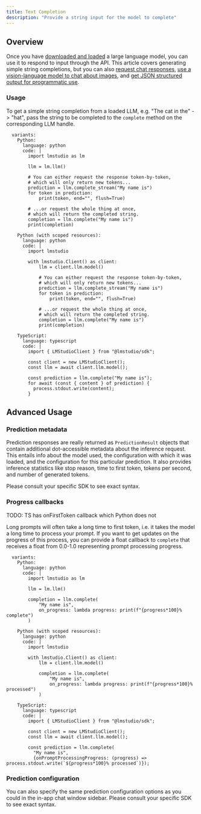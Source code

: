 ```yaml
---
title: Text Completion
description: "Provide a string input for the model to complete"
---
```


## Overview

Once you have [downloaded and loaded](/docs/basics/index) a large language model,
you can use it to respond to input through the API. This article covers generating simple
string completions, but you can also
[request chat responses](/docs/api/sdk/chat-completion),
[use a vision-language model to chat about images](/docs/api/sdk/image-input), and
[get JSON structured output for programmatic use](/docs/api/sdk/structured-response).

### Usage

To get a simple string completion from a loaded LLM, e.g. "The cat in the" -> "hat",
pass the string to be completed to the `complete` method on the corresponding LLM handle.

```lms_code_snippet
  variants:
    Python:
      language: python
      code: |
        import lmstudio as lm

        llm = lm.llm()

        # You can either request the response token-by-token,
        # which will only return new tokens...
        prediction = llm.complete_stream("My name is")
        for token in prediction:
            print(token, end="", flush=True)

        # ...or request the whole thing at once,
        # which will return the completed string.
        completion = llm.complete("My name is")
        print(completion)

    Python (with scoped resources):
      language: python
      code: |
        import lmstudio

        with lmstudio.Client() as client:
            llm = client.llm.model()

            # You can either request the response token-by-token,
            # which will only return new tokens...
            prediction = llm.complete_stream("My name is")
            for token in prediction:
                print(token, end="", flush=True)

            # ...or request the whole thing at once,
            # which will return the completed string.
            completion = llm.complete("My name is")
            print(completion)

    TypeScript:
      language: typescript
      code: |
        import { LMStudioClient } from "@lmstudio/sdk";

        const client = new LMStudioClient();
        const llm = await client.llm.model();

        const prediction = llm.complete("My name is");
        for await (const { content } of prediction) {
          process.stdout.write(content);
        }
```

## Advanced Usage

### Prediction metadata

Prediction responses are really returned as `PredictionResult` objects that contain additional dot-accessible metadata about the inference request.
This entails info about the model used, the configuration with which it was loaded, and the configuration for this particular prediction. It also provides
inference statistics like stop reason, time to first token, tokens per second, and number of generated tokens.

Please consult your specific SDK to see exact syntax.

### Progress callbacks

TODO: TS has onFirstToken callback which Python does not

Long prompts will often take a long time to first token, i.e. it takes the model a long time to process your prompt.
If you want to get updates on the progress of this process, you can provide a float callback to `complete`
that receives a float from 0.0-1.0 representing prompt processing progress.

```lms_code_snippet
  variants:
    Python:
      language: python
      code: |
        import lmstudio as lm

        llm = lm.llm()

        completion = llm.complete(
            "My name is",
            on_progress: lambda progress: print(f"{progress*100}% complete")
        )

    Python (with scoped resources):
      language: python
      code: |
        import lmstudio

        with lmstudio.Client() as client:
            llm = client.llm.model()

            completion = llm.complete(
                "My name is",
                on_progress: lambda progress: print(f"{progress*100}% processed")
            )

    TypeScript:
      language: typescript
      code: |
        import { LMStudioClient } from "@lmstudio/sdk";

        const client = new LMStudioClient();
        const llm = await client.llm.model();

        const prediction = llm.complete(
          "My name is",
          {onPromptProcessingProgress: (progress) => process.stdout.write(`${progress*100}% processed`)});
```

### Prediction configuration

You can also specify the same prediction configuration options as you could in the
in-app chat window sidebar. Please consult your specific SDK to see exact syntax.
